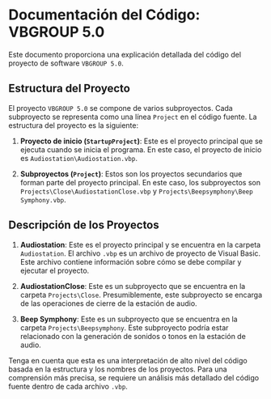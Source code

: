 # Documentación del Código: VBGROUP 5.0

Este documento proporciona una explicación detallada del código del proyecto de software `VBGROUP 5.0`.

## Estructura del Proyecto

El proyecto `VBGROUP 5.0` se compone de varios subproyectos. Cada subproyecto se representa como una línea `Project` en el código fuente. La estructura del proyecto es la siguiente:

1. **Proyecto de inicio (`StartupProject`)**: Este es el proyecto principal que se ejecuta cuando se inicia el programa. En este caso, el proyecto de inicio es `Audiostation\Audiostation.vbp`.

2. **Subproyectos (`Project`)**: Estos son los proyectos secundarios que forman parte del proyecto principal. En este caso, los subproyectos son `Projects\Close\AudiostationClose.vbp` y `Projects\Beepsymphony\Beep Symphony.vbp`.

## Descripción de los Proyectos

1. **Audiostation**: Este es el proyecto principal y se encuentra en la carpeta `Audiostation`. El archivo `.vbp` es un archivo de proyecto de Visual Basic. Este archivo contiene información sobre cómo se debe compilar y ejecutar el proyecto.

2. **AudiostationClose**: Este es un subproyecto que se encuentra en la carpeta `Projects\Close`. Presumiblemente, este subproyecto se encarga de las operaciones de cierre de la estación de audio.

3. **Beep Symphony**: Este es un subproyecto que se encuentra en la carpeta `Projects\Beepsymphony`. Este subproyecto podría estar relacionado con la generación de sonidos o tonos en la estación de audio.

Tenga en cuenta que esta es una interpretación de alto nivel del código basada en la estructura y los nombres de los proyectos. Para una comprensión más precisa, se requiere un análisis más detallado del código fuente dentro de cada archivo `.vbp`.